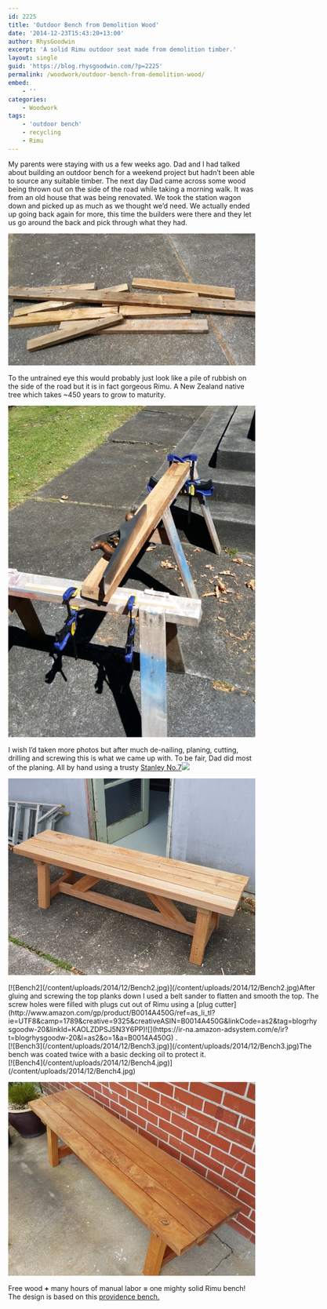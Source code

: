 ```yaml
---
id: 2225
title: 'Outdoor Bench from Demolition Wood'
date: '2014-12-23T15:43:20+13:00'
author: RhysGoodwin
excerpt: 'A solid Rimu outdoor seat made from demolition timber.'
layout: single
guid: 'https://blog.rhysgoodwin.com/?p=2225'
permalink: /woodwork/outdoor-bench-from-demolition-wood/
embed:
    - ''
categories:
    - Woodwork
tags:
    - 'outdoor bench'
    - recycling
    - Rimu
---
```


My parents were staying with us a few weeks ago. Dad and I had talked about building an outdoor bench for a weekend project but hadn’t been able to source any suitable timber. The next day Dad came across some wood being thrown out on the side of the road while taking a morning walk. It was from an old house that was being renovated. We took the station wagon down and picked up as much as we thought we’d need. We actually ended up going back again for more, this time the builders were there and they let us go around the back and pick through what they had.

[![Wood](/content/uploads/2014/12/Wood.jpg)](/content/uploads/2014/12/Wood.jpg)

To the untrained eye this would probably just look like a pile of rubbish on the side of the road but it is in fact gorgeous Rimu. A New Zealand native tree which takes ~450 years to grow to maturity.

[![Planing](/content/uploads/2014/12/Planing.jpg)](/content/uploads/2014/12/Planing.jpg)

I wish I’d taken more photos but after much de-nailing, planing, cutting, drilling and screwing this is what we came up with. To be fair, Dad did most of the planing. All by hand using a trusty [Stanley No.7](http://www.amazon.com/gp/product/B0001IW4W8/ref=as_li_tl?ie=UTF8&camp=1789&creative=9325&creativeASIN=B0001IW4W8&linkCode=as2&tag=blogrhysgoodw-20&linkId=RTHRRR4I34OAC4UK)![](https://ir-na.amazon-adsystem.com/e/ir?t=blogrhysgoodw-20&l=as2&o=1&a=B0001IW4W8)

[![Bench1](/content/uploads/2014/12/Bench1.jpg)](/content/uploads/2014/12/Bench1.jpg)

<div class="wp-caption alignnone" id="attachment_2227" style="width: 637px">[![Bench2](/content/uploads/2014/12/Bench2.jpg)](/content/uploads/2014/12/Bench2.jpg)After gluing and screwing the top planks down I used a belt sander to flatten and smooth the top. The screw holes were filled with plugs cut out of Rimu using a [plug cutter](http://www.amazon.com/gp/product/B0014A450G/ref=as_li_tl?ie=UTF8&camp=1789&creative=9325&creativeASIN=B0014A450G&linkCode=as2&tag=blogrhysgoodw-20&linkId=KAOLZDPSJ5N3Y6PP)![](https://ir-na.amazon-adsystem.com/e/ir?t=blogrhysgoodw-20&l=as2&o=1&a=B0014A450G)  
.

</div><div class="wp-caption alignnone" id="attachment_2228" style="width: 657px">[![Bench3](/content/uploads/2014/12/Bench3.jpg)](/content/uploads/2014/12/Bench3.jpg)The bench was coated twice with a basic decking oil to protect it.

</div>[![Bench4](/content/uploads/2014/12/Bench4.jpg)](/content/uploads/2014/12/Bench4.jpg)

[![Bench5](/content/uploads/2014/12/Bench5.jpg)](/content/uploads/2014/12/Bench5.jpg)

Free wood **+** many hours of manual labor **=** one mighty solid Rimu bench! The design is based on this [providence bench.](http://ana-white.com/2012/04/plans/providence-bench)